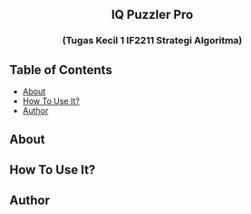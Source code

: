 <div align="center">

## IQ Puzzler Pro
### (Tugas Kecil 1 IF2211 Strategi Algoritma)

</div>

## Table of Contents
- [About](#about)
- [How To Use It?](#how-to-use-it?)
- [Author](#author)


## About

## How To Use It?

## Author
